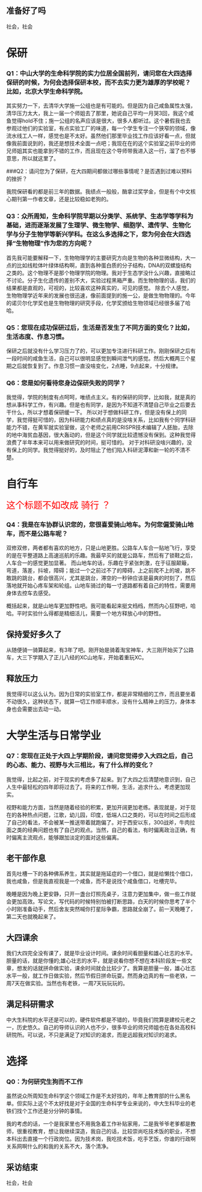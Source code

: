 
## 准备好了吗

社会，社会

# 保研

### Q1：中山大学的生命科学院的实力位居全国前列，请问您在大四选择保研的时候，为何会选择保研本校，而不去实力更为雄厚的学校呢？比如，北京大学生命科学院。

  其实努力一下，去清华大学施一公组也是有可能的。但是因为自己咸鱼属性太强，清华压力太大，我上一届一个师姐去了那里，她说自己平均一月哭3回，我这个咸鱼觉得hold不住；施一公组的名声应该是很大，很多人都听过。这个暑假我也去参观过他们的实验室，有点实验工厂的味道，每一个学生专注一个狭窄的领域，像流水线工人一样，感觉也是不太好。虽然他们那里毕业找工作应该好看一点，但就像我前面说到的，我还是想技术全面一点吧；我现在在的这个实验室之前毕业的师兄师姐其实也能拿到不错的工作，而且现在这个导师带我进入这一行，溜了也不够意思，所以就这里了。


###Q2：请问您为了保研，在大四期间都做过哪些事情呢？是否遇到过难以预料的挫折？

  我院保研看的都是前三年的数据。我绩点一般般，酶拿过奖学金，但是有个中文核心期刊第一作者文章，还是比较稳如老狗的。

### Q3：众所周知，生命科学院早期以分类学、系统学、生态学等学科为基础，进而逐渐发展了生理学、微生物学、细胞学、遗传学、生物化学与分子生物学等新兴学科。在这么多选择之下，您为何会在大四选择“生物物理”作为您的方向呢？

  首先我可能要解释一下，生物物理学的主要研究方向是生物的各种显微结构，大一点的比如线粒体叶绿体结构啊，直到各种蛋白质的分子结构，DNA的双螺旋结构之类的。这个物理不是那个物理学院的物理。我对于生态学没什么兴趣，直接略过不讨论。分子生化遗传的差别不大，实验过程黑箱严重。而生物物理的话，我们的结果都是直观的，可视的，比较喜欢这种真实的，可见的感觉。
除去个人感觉，生物物理学近年来的发展也很迅速，像前面提到的施一公，是做生物物理的。今年的诺贝尔化学奖也是生物物理的研究手段，化学奖颁给生物领域已经很多届了哈哈。


### Q5：您现在成功保研过后，生活是否发生了不同方面的变化？比如，生活态度、作息习惯。

  保研之后就没有什么学习压力了的，可以更加专注进行科研工作。刚刚保研之后有一段时间的咸鱼生活，自己可以很明显感觉到瞬间泄气的感觉。然后大概两三个星期之后就恢复到了。作息习惯一直没啥变化，2点睡，9点起来，十分规律。


### Q6：您是如何看待您身边保研失败的同学？
我觉得，学院的制度有点呵呵，唯绩点主义。有的保研的同学，比如我，就是真的想从事科学工作，有兴趣。但是也有同学，是因为不知道不清楚自己毕业之后要去干什么，所以才想着保研缓一下。
所以对于想做科研工作，但是没有保上的同学，我觉得挺可惜的，因为科研能力和绩点真的是没啥关系，比如我有个同学科研能力不错，在黄军就实验室做，这个老师之前用CRISPR技术编辑了人胚胎，去除的地中海贫血基因，很大轰动的，但是这个同学就比较遗憾没有保到。这种我觉得浪费了半年本来可以用来做研究的时间，挺可惜的。
对于对科研没啥兴趣的，没有保上的同学。我觉得挺好的，及时阻止了他们陷入科研泥潭和新一轮的不清不楚。


# 自行车
<font color=red size=5>这个标题不如改成 骑行 ？</font>

### Q4：我是在车协群认识您的，您很喜爱骑山地车。为何您偏爱骑山地车，而不是公路车呢？


  双修双修，两者都有喜欢的地方，只是山地更胜。公路车人车合一贴地飞行，享受的是在平整道路上高速巡航的乐趣。我最早买的就是公路车，然后有了锁鞋之后，人车合一的感觉更加显著。
而山地车的话，乐趣在于紧张刺激，在于征服颠簸，弯道，落差，抖坡，障碍；能过一个之前过不了的障碍，上之前爬不上的坡，跳不敢跳的跳台，都会很高兴，尤其是跳台，滞空的一秒钟应该是最爽的时刻了，然后落地就开始心疼车架和轮组。山地车骑过的每一寸道路都有着自己的特性，需要用身体去控车去感受。

  概括起来，就是山地车更加野性吧。我可能看起来挺文绉绉，然而内心狂野吧，哈哈。平时实验什么得都是精细活儿，需要一个地方释放心中的野性。

## 保持爱好多久了

  从随便骑一骑算起来，有3年了吧。刚开始是骑着淘宝神车，大三刚开始买了公路车，大三下学期入了正儿八经的XC山地车，开始着重玩XC。

## 释放压力

  我觉得可以这么认为。因为日常的实验室工作，都是非常精细的工作，而且要坐着不动很久，这种状态下，就算一切工作顺丰顺水，没有什么精神上的压力，身体本身也会需要出去动一动。

# 大学生活与日常学业

### Q7：您现在正处于大四上学期阶段，请问您觉得步入大四之后，自己的心态、能力、视野与大三相比，有了什么样的变化？

  我觉得，比起之前，对于现实的考虑多了起来。到了大四之后清楚地意识到，自己人生中最轻松的四年即将过去了。将来的工作啊，生活，追求什么，考虑更加现实。

  视野和能力方面，当然是随着经验的积累，更加开阔更加老练。表现就是，对于现在的各种热点问题，江歌，幼儿园，印度，低端人口之类的，可以在时间之后形成了自己的看法，不会被某一推送带着就跑偏了。对于西安以东，300战斧，牛肉拉面之类的经典问题也有了自己的观点。当然，自己的看法，有时偏离政治正确，有时偏离主流观点，能够跟加淡定的面对这些偏离。

## 老干部作息

  首先吐槽一下的各种佛系养生，其实就是拖延症的一个借口，就是给懒找个借口，我也咸鱼，但是我直视我是一个咸鱼，而不是说找个咸鱼借口，吐槽完毕。
    
  晚睡是因为晚上更安静，只开一盏台灯照亮桌子，注意力更加集中，做一些工作就会更加高效。写论文，写代码的时候特别怕被打断思路，白天的时候你思考了半个小时刚准备动手，然后舍友突然喊你打星际争霸，思路就全崩了。前一天晚睡了，第二天也就晚起来了。

## 大四课余

  我们大四完全没有课了，就是毕业设计时间。课余时间看胆量和雄心壮志的水平。胆量的话，就是你懂的;雄心壮志的水平，就是说看你想不想在本科阶段发一些文章，想发的话就拼命做实验，课余时间就会比较少了。我算是胆量一般，雄心壮志水平一般，就工作日做实验，然后节假日拼命玩耍。然而身边真的有一些老铁，一周7天在做实验。当然也有老铁，一周7天玩玩玩的。


## 满足科研需求

  中大生科院的水平还是可以的，硬件软件都是不错的，毕竟我们院算是建校元老之一，历史悠久。自己的导师认识的人也不少，很多毕业的师兄师姐也在各处高校科研院所。可以说，不只是满足了对知识的渴求，而是远超我对知识的渴求。

# 选择

### Q0：为何研究生狗而不工作

  虽然说众所周知生命科学这个领域工作是不太好找的，年年上教育部的什么黑名单。但实际上这个不太好找是对于全国的生命科学专业来说的，中大生科毕业的老铁们找个工作还是分分钟的事情。
  
  我的考虑的话，一个是我家里也不用我急着工作补贴家用，二是我爷爷老爹都是教师，很重视教育，想让我继续深造，我自己的话，比较崇尚吃技术饭的职业，不想本科出去直接一个行政岗位。因为技术岗，我吃技术饭，吃手艺饭，你谁的行政啊关系网啊什么的和我的关系不大，落个清净。

## 采访结束

社会，社会
